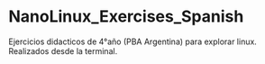 # NanoLinux_Exercises_Spanish
Ejercicios didacticos de 4°año (PBA Argentina) para explorar linux. Realizados desde la terminal. 
